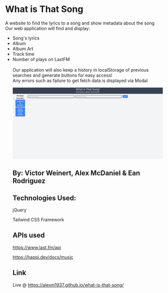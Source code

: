 # What is That Song

A website to find the lyrics to a song and show metadata about the song </br>
Our web application will find and display:
<ul>
  <li>Song's lyrics
   <li>Album
   <li>Album Art
   <li>Track time
   <li>Number of plays on LastFM </br>
   </br>
 Our application will also keep a history in localStorage of previous searches and generate buttons for easy access! </br>
 Any errors such as failure to get fetch data is displayed via Modal

![image](screenshot.png)

## By: Victor Weinert, Alex McDaniel & Ean Rodriguez

## Technologies Used:

jQuery

Tailwind CSS Framework

## APIs used

https://www.last.fm/api

https://happi.dev/docs/music

## Link

Live @ https://alexm1937.github.io/what-is-that-song/
